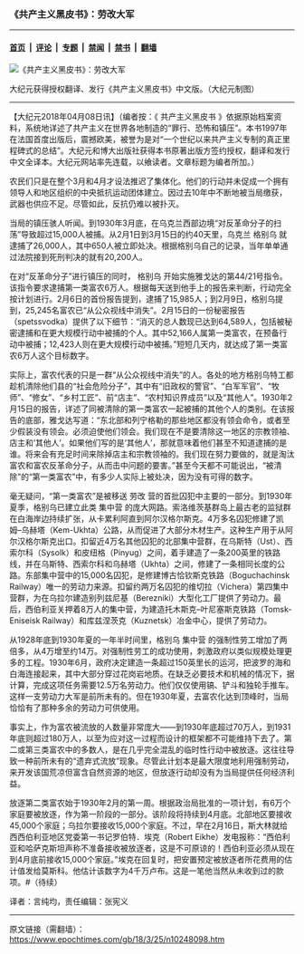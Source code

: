 ### 《共产主义黑皮书》：劳改大军

---

#### [首页](../../../..?n10248098) &nbsp;|&nbsp; [评论](../../../../../epoch-comment?n10248098) &nbsp;|&nbsp; [专题](../../../../../epoch-special?n10248098) &nbsp;|&nbsp; [禁闻](../../../../../epoch-news?n10248098) &nbsp;|&nbsp; [禁书](../../../../../books?n10248098) &nbsp;|&nbsp; [翻墙](https://github.com/gfw-breaker/nogfw/blob/master/README.md?n10248098)


<div><img alt="《共产主义黑皮书》：劳改大军" class="attachment-djy_600_400 size-djy_600_400 wp-post-image" src="https://i.epochtimes.com/assets/uploads/2017/12/dcbb5ad1ea37934a168afd29d68d142e-600x400.jpg"/>
<div class="caption">
 <p>
  大纪元获得授权翻译、发行《共产主义黑皮书》中文版。（大纪元制图）
 </p>
</div></div><hr/><div class="post_content" id="artbody" itemprop="articleBody">
 <!-- article content begin -->
 <p>
  【大纪元2018年04月08日讯】（编者按：《
  <ok href="https://www.epochtimes.com/gb/tag/%E5%85%B1%E4%BA%A7%E4%B8%BB%E4%B9%89%E9%BB%91%E7%9A%AE%E4%B9%A6.html">
   共产主义黑皮书
  </ok>
  》依据原始档案资料，系统地详述了共产主义在世界各地制造的“罪行、恐怖和镇压”。本书1997年在法国首度出版后，震撼欧美，被誉为是对“一个世纪以来共产主义专制的真正里程碑式的总结”。大纪元和博大出版社获得本书原著出版方签约授权，翻译和发行中文全译本。大纪元网站率先连载，以飨读者。文章标题为编者所加。）
 </p>
 <p>
  农民们只是在整个3月和4月才设法推迟了集体化。他们的行动并未促成一个拥有领导人和地区组织的中央抵抗运动团体建立。因过去10年中不断地被当局缴获，武器也供应不足。尽管如此，反抗仍难以被扑灭。
 </p>
 <p>
  当局的镇压骇人听闻。到1930年3月底，在乌克兰西部边境“对反革命分子的扫荡”导致超过15,000人被捕。从2月1日到3月15日的约40天里，乌克兰
  <ok href="https://www.epochtimes.com/gb/tag/%E6%A0%BC%E5%88%AB%E4%B9%8C.html">
   格别乌
  </ok>
  就逮捕了26,000人，其中650人被立即处决。根据格别乌自己的记录，当年单单通过法院接到死刑判决的就有20,200人。
 </p>
 <p>
  在对“反革命分子”进行镇压的同时，
  <ok href="https://www.epochtimes.com/gb/tag/%E6%A0%BC%E5%88%AB%E4%B9%8C.html">
   格别乌
  </ok>
  开始实施雅戈达的第44/21号指令。该指令要求逮捕第一类富农6万人。根据每天送到他手上的报告来判断，行动完全按计划进行。2月6日的首份报告提到，逮捕了15,985人；到2月9日，格别乌提到，25,245名富农已“从公众视线中消失”。2月15日的一份秘密报告（spetssvodka）提供了以下细节：“消灭的总人数现已达到64,589人，包括被秘密逮捕和在更大规模行动中被捕的个人。其中52,166人属第一类富农，在预备行动中被捕；12,423人则在更大规模行动中被捕。”短短几天内，就达成了第一类富农6万人这个目标数字。
 </p>
 <p>
  实际上，富农代表的只是一群“从公众视线中消失”的人。各处的地方格别乌特工都趁机清除他们县的“社会危险分子”，其中有“旧政权的警官”、“白军军官”、“牧师”、“修女”、“乡村工匠”、前“店主”、“农村知识界成员”以及“其他人”。1930年2月15日的报告，详述了同被清除的第一类富农一起被捕的其他个人的类别。在该报告的底部，雅戈达写道：“东北部和列宁格勒的那些地区都没有领会命令，或者至少假装没有领会。必须迫使他们领会。我们现在不是要清除这一地区的宗教领袖、店主和‘其他人’。如果他们写的是‘其他人’，那就意味着他们甚至不知道逮捕的是谁。将来会有充足时间来除掉店主和宗教领袖的。我们现在努力要做的，就是淘汰富农和富农反革命分子，从而击中问题的要害。”甚至今天都不可能说出，“被清除”的“第一类富农”中，有多少人实际上被处决，因为没有可得的数字。
 </p>
 <p>
  毫无疑问，“第一类富农”是被移送
  <ok href="https://www.epochtimes.com/gb/tag/%E5%8A%B3%E6%94%B9.html">
   劳改
  </ok>
  营的首批囚犯中主要的一部分。到1930年夏季，格别乌已建立此类
  <ok href="https://www.epochtimes.com/gb/tag/%E9%9B%86%E4%B8%AD%E8%90%A5.html">
   集中营
  </ok>
  的庞大网路。索洛维茨基群岛上最古老的监狱群在白海岸边持续扩张，从卡累利阿直到阿尔汉格尔斯克。4万多名囚犯修建了凯姆–乌赫塔（Kem-Ukhta）公路，从而促进了大部分木材生产。这种生产用于从阿尔汉格尔斯克出口。扣留近4万名其他囚犯的北部集中营群，在乌斯特（Ust）、西索尔科（Sysolk）和皮纽格（Pinyug）之间，着手建造了一条200英里的铁路线，并在乌斯特、西索尔科和乌赫塔（Ukhta）之间，修建了一条相同长度的公路。东部集中营中的15,000名囚犯，是修建博古恰钦斯克铁路（Boguchachinsk Railway）唯一的劳动力来源。扣留约两万名囚犯的维切拉（Vichera）第四集中营群，为在乌拉尔建造别列兹尼基（Berezniki）大型化工厂提供了劳动力。最后，西伯利亚关押着8万人的集中营，为建造托木斯克–叶尼塞斯克铁路（Tomsk-Eniseisk Railway）和库兹涅茨克（Kuznetsk）冶金中心，提供了劳动力。
 </p>
 <p>
  从1928年底到1930年夏的一年半时间里，格别乌
  <ok href="https://www.epochtimes.com/gb/tag/%E9%9B%86%E4%B8%AD%E8%90%A5.html">
   集中营
  </ok>
  的强制性劳工增加了两倍多，从4万增至约14万。对强制性劳工的成功使用，刺激政府以类似规模处理更多的工程。1930年6月，政府决定建造一条超过150英里长的运河，把波罗的海和白海连接起来，其中大部分穿过花岗岩地质。在缺乏必要技术和机械的情况下，据计算，完成这项任务需要12.5万名劳动力。他们仅仅使用镐、铲斗和独轮手推车。这样一支劳动力大军是前所未有的。但在1930年夏，去富农化达到顶峰时，当局恰恰有了那种多余的劳动力可供使用。
 </p>
 <p>
  事实上，作为富农被流放的人数量非常庞大——到1930年底超过70万人，到1931年底则超过180万人，以至为应对这一过程而设计的框架都不可能维持下去了。第二或第三类富农中的多数人，是在几乎完全混乱的临时性行动中被放逐。这往往导致一种前所未有的“遗弃式流放”现象。尽管此计划本是最大限度地利用强制劳动，来开发该国荒凉但富含自然资源的地区，但放逐行动却没有为当局提供任何经济利益。
 </p>
 <p>
  放逐第二类富农始于1930年2月的第一周。根据政治局批准的一项计划，有6万个家庭要被放逐，作为第一阶段的一部分。该阶段将持续到4月底。北部地区要接收45,000个家庭；乌拉尔要接收15,000个家庭。不过，早在2月16日，斯大林就给西西伯利亚地区党委第一书记罗伯特．埃克（Robert Eikhe）发电报称：“西伯利亚和哈萨克斯坦声称不准备接收被放逐者，这是不可原谅的！西伯利亚必须从现在到4月底前接收15,000个家庭。”埃克在回复时，把安置预定被放逐者所花费用的估计值发给莫斯科。他估计该数字为4千万卢布。这是一笔他当然从未收到过的款项。#（待续）
 </p>
 <p>
  译者：言纯均，责任编辑：张宪义
 </p>
 <!-- article content end -->
 <div id="below_article_ad">
 </div>
</div>


---

原文链接（需翻墙）：https://www.epochtimes.com/gb/18/3/25/n10248098.htm